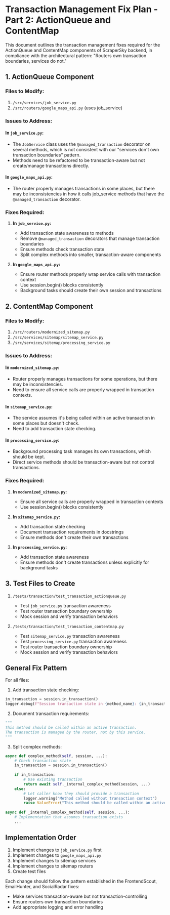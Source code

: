 # Transaction Management Fix Plan - Part 2: ActionQueue and ContentMap

This document outlines the transaction management fixes required for the ActionQueue and ContentMap components of ScraperSky backend, in compliance with the architectural pattern: "Routers own transaction boundaries, services do not."

## 1. ActionQueue Component

### Files to Modify:

1. `/src/services/job_service.py`
2. `/src/routers/google_maps_api.py` (uses job_service)

### Issues to Address:

#### In `job_service.py`:

- The `JobService` class uses the `@managed_transaction` decorator on several methods, which is not consistent with our "services don't own transaction boundaries" pattern.
- Methods need to be refactored to be transaction-aware but not create/manage transactions directly.

#### In `google_maps_api.py`:

- The router properly manages transactions in some places, but there may be inconsistencies in how it calls job_service methods that have the `@managed_transaction` decorator.

### Fixes Required:

1. **In `job_service.py`:**
   - Add transaction state awareness to methods
   - Remove `@managed_transaction` decorators that manage transaction boundaries
   - Ensure methods check transaction state
   - Split complex methods into smaller, transaction-aware components

2. **In `google_maps_api.py`:**
   - Ensure router methods properly wrap service calls with transaction context
   - Use session.begin() blocks consistently
   - Background tasks should create their own session and transactions

## 2. ContentMap Component

### Files to Modify:

1. `/src/routers/modernized_sitemap.py`
2. `/src/services/sitemap/sitemap_service.py` 
3. `/src/services/sitemap/processing_service.py`

### Issues to Address:

#### In `modernized_sitemap.py`:

- Router properly manages transactions for some operations, but there may be inconsistencies.
- Need to ensure all service calls are properly wrapped in transaction contexts.

#### In `sitemap_service.py`:

- The service assumes it's being called within an active transaction in some places but doesn't check.
- Need to add transaction state checking.

#### In `processing_service.py`:

- Background processing task manages its own transactions, which should be kept.
- Direct service methods should be transaction-aware but not control transactions.

### Fixes Required:

1. **In `modernized_sitemap.py`:**
   - Ensure all service calls are properly wrapped in transaction contexts
   - Use session.begin() blocks consistently

2. **In `sitemap_service.py`:**
   - Add transaction state checking
   - Document transaction requirements in docstrings
   - Ensure methods don't create their own transactions

3. **In `processing_service.py`:**
   - Add transaction state awareness
   - Ensure methods don't create transactions unless explicitly for background tasks

## 3. Test Files to Create

1. `/tests/transaction/test_transaction_actionqueue.py`
   - Test `job_service.py` transaction awareness
   - Test router transaction boundary ownership
   - Mock session and verify transaction behaviors

2. `/tests/transaction/test_transaction_contentmap.py`
   - Test `sitemap_service.py` transaction awareness
   - Test `processing_service.py` transaction awareness
   - Test router transaction boundary ownership
   - Mock session and verify transaction behaviors

## General Fix Pattern

For all files:

1. Add transaction state checking:
```python
in_transaction = session.in_transaction()
logger.debug(f"Session transaction state in {method_name}: {in_transaction}")
```

2. Document transaction requirements:
```python
"""
This method should be called within an active transaction.
The transaction is managed by the router, not by this service.
"""
```

3. Split complex methods:
```python
async def complex_method(self, session, ...):
    # Check transaction state
    in_transaction = session.in_transaction()
    
    if in_transaction:
        # Use existing transaction
        return await self._internal_complex_method(session, ...)
    else:
        # Let caller know they should provide a transaction
        logger.warning("Method called without transaction context")
        raise ValueError("This method should be called within an active transaction")
        
async def _internal_complex_method(self, session, ...):
    # Implementation that assumes transaction exists
    ...
```

## Implementation Order

1. Implement changes to `job_service.py` first
2. Implement changes to `google_maps_api.py`
3. Implement changes to sitemap services
4. Implement changes to sitemap routers
5. Create test files

Each change should follow the pattern established in the FrontendScout, EmailHunter, and SocialRadar fixes:
- Make services transaction-aware but not transaction-controlling
- Ensure routers own transaction boundaries
- Add appropriate logging and error handling